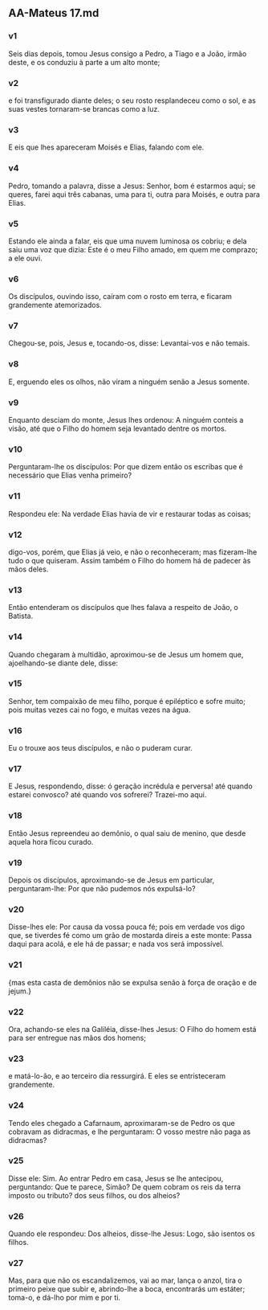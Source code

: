 ## AA-Mateus 17.md
### v1
 Seis dias depois, tomou Jesus consigo a Pedro, a Tiago e a João, irmão deste, e os conduziu à parte a um alto monte;
### v2
 e foi transfigurado diante deles; o seu rosto resplandeceu como o sol, e as suas vestes tornaram-se brancas como a luz.
### v3
 E eis que lhes apareceram Moisés e Elias, falando com ele.
### v4
 Pedro, tomando a palavra, disse a Jesus: Senhor, bom é estarmos aqui; se queres, farei aqui três cabanas, uma para ti, outra para Moisés, e outra para Elias.
### v5
 Estando ele ainda a falar, eis que uma nuvem luminosa os cobriu; e dela saiu uma voz que dizia: Este é o meu Filho amado, em quem me comprazo; a ele ouvi.
### v6
 Os discípulos, ouvindo isso, caíram com o rosto em terra, e ficaram grandemente atemorizados.
### v7
 Chegou-se, pois, Jesus e, tocando-os, disse: Levantai-vos e não temais.
### v8
 E, erguendo eles os olhos, não viram a ninguém senão a Jesus somente.
### v9
 Enquanto desciam do monte, Jesus lhes ordenou: A ninguém conteis a visão, até que o Filho do homem seja levantado dentre os mortos.
### v10
 Perguntaram-lhe os discípulos: Por que dizem então os escribas que é necessário que Elias venha primeiro?
### v11
 Respondeu ele: Na verdade Elias havia de vir e restaurar todas as coisas;
### v12
 digo-vos, porém, que Elias já veio, e não o reconheceram; mas fizeram-lhe tudo o que quiseram. Assim também o Filho do homem há de padecer às mãos deles.
### v13
 Então entenderam os discípulos que lhes falava a respeito de João, o Batista.
### v14
 Quando chegaram à multidão, aproximou-se de Jesus um homem que, ajoelhando-se diante dele, disse:
### v15
 Senhor, tem compaixão de meu filho, porque é epiléptico e sofre muito; pois muitas vezes cai no fogo, e muitas vezes na água.
### v16
 Eu o trouxe aos teus discípulos, e não o puderam curar.
### v17
 E Jesus, respondendo, disse: ó geração incrédula e perversa! até quando estarei convosco? até quando vos sofrerei? Trazei-mo aqui.
### v18
 Então Jesus repreendeu ao demônio, o qual saiu de menino, que desde aquela hora ficou curado.
### v19
 Depois os discípulos, aproximando-se de Jesus em particular, perguntaram-lhe: Por que não pudemos nós expulsá-lo?
### v20
 Disse-lhes ele: Por causa da vossa pouca fé; pois em verdade vos digo que, se tiverdes fé como um grão de mostarda direis a este monte: Passa daqui para acolá, e ele há de passar; e nada vos será impossível.
### v21
 {mas esta casta de demônios não se expulsa senão à força de oração e de jejum.}
### v22
 Ora, achando-se eles na Galiléia, disse-lhes Jesus: O Filho do homem está para ser entregue nas mãos dos homens;
### v23
 e matá-lo-ão, e ao terceiro dia ressurgirá. E eles se entristeceram grandemente.
### v24
 Tendo eles chegado a Cafarnaum, aproximaram-se de Pedro os que cobravam as didracmas, e lhe perguntaram: O vosso mestre não paga as didracmas?
### v25
 Disse ele: Sim. Ao entrar Pedro em casa, Jesus se lhe antecipou, perguntando: Que te parece, Simão? De quem cobram os reis da terra imposto ou tributo? dos seus filhos, ou dos alheios?
### v26
 Quando ele respondeu: Dos alheios, disse-lhe Jesus: Logo, são isentos os filhos.
### v27
 Mas, para que não os escandalizemos, vai ao mar, lança o anzol, tira o primeiro peixe que subir e, abrindo-lhe a boca, encontrarás um estáter; toma-o, e dá-lho por mim e por ti.
